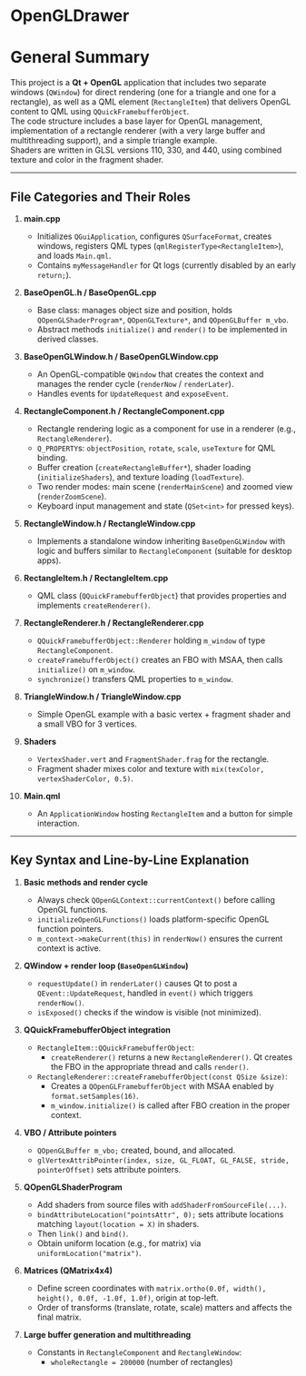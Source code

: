 # OpenGLDrawer
# General Summary
This project is a **Qt + OpenGL** application that includes two separate windows (`QWindow`) for direct rendering (one for a triangle and one for a rectangle), as well as a QML element (`RectangleItem`) that delivers OpenGL content to QML using `QQuickFramebufferObject`.  
The code structure includes a base layer for OpenGL management, implementation of a rectangle renderer (with a very large buffer and multithreading support), and a simple triangle example.  
Shaders are written in GLSL versions 110, 330, and 440, using combined texture and color in the fragment shader.

---

## File Categories and Their Roles
1. **main.cpp**  
   - Initializes `QGuiApplication`, configures `QSurfaceFormat`, creates windows, registers QML types (`qmlRegisterType<RectangleItem>`), and loads `Main.qml`.  
   - Contains `myMessageHandler` for Qt logs (currently disabled by an early `return;`).

2. **BaseOpenGL.h / BaseOpenGL.cpp**  
   - Base class: manages object size and position, holds `QOpenGLShaderProgram*`, `QOpenGLTexture*`, and `QOpenGLBuffer m_vbo`.  
   - Abstract methods `initialize()` and `render()` to be implemented in derived classes.

3. **BaseOpenGLWindow.h / BaseOpenGLWindow.cpp**  
   - An OpenGL-compatible `QWindow` that creates the context and manages the render cycle (`renderNow` / `renderLater`).  
   - Handles events for `UpdateRequest` and `exposeEvent`.

4. **RectangleComponent.h / RectangleComponent.cpp**  
   - Rectangle rendering logic as a component for use in a renderer (e.g., `RectangleRenderer`).  
   - `Q_PROPERTY`s: `objectPosition`, `rotate`, `scale`, `useTexture` for QML binding.  
   - Buffer creation (`createRectangleBuffer*`), shader loading (`initializeShaders`), and texture loading (`loadTexture`).  
   - Two render modes: main scene (`renderMainScene`) and zoomed view (`renderZoomScene`).  
   - Keyboard input management and state (`QSet<int>` for pressed keys).

5. **RectangleWindow.h / RectangleWindow.cpp**  
   - Implements a standalone window inheriting `BaseOpenGLWindow` with logic and buffers similar to `RectangleComponent` (suitable for desktop apps).

6. **RectangleItem.h / RectangleItem.cpp**  
   - QML class (`QQuickFramebufferObject`) that provides properties and implements `createRenderer()`.

7. **RectangleRenderer.h / RectangleRenderer.cpp**  
   - `QQuickFramebufferObject::Renderer` holding `m_window` of type `RectangleComponent`.  
   - `createFramebufferObject()` creates an FBO with MSAA, then calls `initialize()` on `m_window`.  
   - `synchronize()` transfers QML properties to `m_window`.

8. **TriangleWindow.h / TriangleWindow.cpp**  
   - Simple OpenGL example with a basic vertex + fragment shader and a small VBO for 3 vertices.

9. **Shaders**  
   - `VertexShader.vert` and `FragmentShader.frag` for the rectangle.  
   - Fragment shader mixes color and texture with `mix(texColor, vertexShaderColor, 0.5)`.

10. **Main.qml**  
    - An `ApplicationWindow` hosting `RectangleItem` and a button for simple interaction.

---

## Key Syntax and Line-by-Line Explanation

1. **Basic methods and render cycle**  
   - Always check `QOpenGLContext::currentContext()` before calling OpenGL functions.  
   - `initializeOpenGLFunctions()` loads platform-specific OpenGL function pointers.  
   - `m_context->makeCurrent(this)` in `renderNow()` ensures the current context is active.

2. **QWindow + render loop (`BaseOpenGLWindow`)**  
   - `requestUpdate()` in `renderLater()` causes Qt to post a `QEvent::UpdateRequest`, handled in `event()` which triggers `renderNow()`.  
   - `isExposed()` checks if the window is visible (not minimized).

3. **QQuickFramebufferObject integration**  
   - `RectangleItem::QQuickFramebufferObject`:  
     - `createRenderer()` returns a new `RectangleRenderer()`. Qt creates the FBO in the appropriate thread and calls `render()`.  
   - `RectangleRenderer::createFramebufferObject(const QSize &size)`:  
     - Creates a `QOpenGLFramebufferObject` with MSAA enabled by `format.setSamples(16)`.  
     - `m_window.initialize()` is called after FBO creation in the proper context.

4. **VBO / Attribute pointers**  
   - `QOpenGLBuffer m_vbo;` created, bound, and allocated.  
   - `glVertexAttribPointer(index, size, GL_FLOAT, GL_FALSE, stride, pointerOffset)` sets attribute pointers.

5. **QOpenGLShaderProgram**  
   - Add shaders from source files with `addShaderFromSourceFile(...)`.  
   - `bindAttributeLocation("pointsAttr", 0);` sets attribute locations matching `layout(location = X)` in shaders.  
   - Then `link()` and `bind()`.  
   - Obtain uniform location (e.g., for matrix) via `uniformLocation("matrix")`.

6. **Matrices (QMatrix4x4)**  
   - Define screen coordinates with `matrix.ortho(0.0f, width(), height(), 0.0f, -1.0f, 1.0f)`, origin at top-left.  
   - Order of transforms (translate, rotate, scale) matters and affects the final matrix.

7. **Large buffer generation and multithreading**  
   - Constants in `RectangleComponent` and `RectangleWindow`:  
     - `wholeRectangle = 200000` (number of rectangles)
